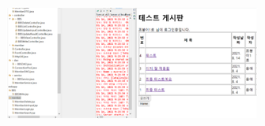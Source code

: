 ![첨부 이미지](https://github.com/jinia91/blogTest/blob/main/img/27b925e5-7cd6-42bd-84e1-13403975b04d.png?raw=true)